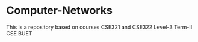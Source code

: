 # Computer-Networks
This is a repository based on courses CSE321 and CSE322 Level-3 Term-II CSE BUET
